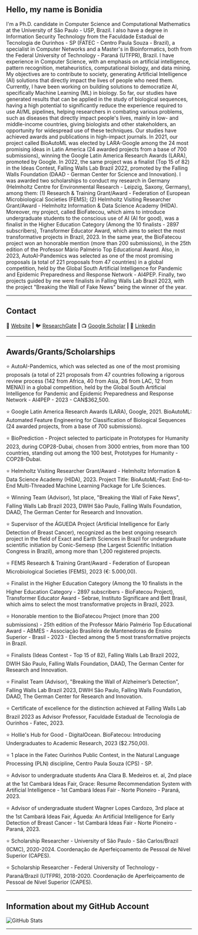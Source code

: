 ## Hello, my name is <strong>Bonidia</strong>

I'm a Ph.D. candidate in Computer Science and Computational Mathematics at the University of São Paulo - USP, Brazil. I also have a degree in Information Security Technology from the Faculdade Estadual de Tecnologia de Ourinhos - SP (FATEC - Centro Paula Souza - Brazil), a specialist in Computer Networks and a Master's in Bioinformatics, both from the Federal University of Technology - Paraná (UTFPR), Brazil. I have experience in Computer Science, with an emphasis on artificial intelligence, pattern recognition, metaheuristics, computational biology, and data mining. My objectives are to contribute to society, generating Artificial Intelligence (AI) solutions that directly impact the lives of people who need them. Currently, I have been working on building solutions to democratize AI, specifically Machine Learning (ML) in biology. So far, our studies have generated results that can be applied in the study of biological sequences, having a high potential to significantly reduce the experience required to use AI/ML pipelines, helping researchers in combating various problems, such as diseases that directly impact people's lives, mainly in low- and middle-income countries, giving biologists and other stakeholders, an opportunity for widespread use of these techniques. Our studies have achieved awards and publications in high-impact journals. In 2021, our project called BioAutoML was elected by LARA-Google among the 24 most promising ideas in Latin America (24 awarded projects from a base of 700 submissions), winning the Google Latin America Research Awards (LARA), promoted by Google. In 2022, the same project was a finalist (Top 15 of 82) in the Ideas Contest, Falling Walls Lab Brazil 2022, promoted by the Falling Walls Foundation (DAAD - German Center for Science and Innovation). I was awarded two scholarships to conduct my research in Germany (Helmholtz Centre for Environmental Research - Leipzig, Saxony, Germany), among them: (1) Research & Training Grant/Award - Federation of European Microbiological Societies (FEMS); (2) Helmholtz Visiting Researcher Grant/Award - Helmholtz Information & Data Science Academy (HIDA). Moreover, my project, called BioFatecou, which aims to introduce undergraduate students to the conscious use of AI (AI for good), was a finalist in the Higher Education Category (Among the 10 finalists - 2897 subscribers), Transformer Educator Award, which aims to select the most transformative projects in Brazil, 2023. In the same year, the BioFatecou project won an honorable mention (more than 200 submissions), in the 25th edition of the Professor Mário Palmério Top Educational Award. Also, in 2023, AutoAI-Pandemics was selected as one of the most promising proposals (a total of 221 proposals from 47 countries) in a global competition, held by the Global South Artificial Intelligence for Pandemic and Epidemic Preparedness and Response Network - AI4PEP. Finally, two projects guided by me were finalists in Falling Walls Lab Brazil 2023, with the project "Breaking the Wall of Fake News" being the winner of the year.

----

## Contact

🏡 [Website](https://bonidia.github.io/website/) **|** 
🐦 [ResearchGate](https://www.researchgate.net/profile/Robson-Bonidia-2) **|** 
📺 [Google Scholar](https://scholar.google.com.br/citations?user=kTbx_wMAAAAJ&hl=pt-BR) **|** 
👔 [Linkedin](https://www.linkedin.com/in/robson-parmezan-bonidia-8b1b8890/?trk=people-guest_profile-result-card_result-card_full-click&originalSubdomain=br)

---
## Awards/Grants/Scholarships

⭐ AutoAI-Pandemics, which was selected as one of the most promising proposals (a total of 221 proposals from 47 countries following a rigorous review process (142 from Africa, 40 from Asia, 26 from LAC, 12 from MENA)) in a global competition, held by the Global South Artificial Intelligence for Pandemic and Epidemic Preparedness and Response Network - AI4PEP - 2023 - CAN$362,500.

⭐ Google Latin America Research Awards (LARA), Google, 2021. BioAutoML: Automated Feature Engineering for Classification of Biological Sequences (24 awarded projects, from a base of 700 submissions).

⭐ BioPrediction - Project selected to participate in Prototypes for Humanity 2023, during COP28-Dubai, chosen from 3000 entries, from more than 100 countries, standing out among the 100 best, Prototypes for Humanity - COP28-Dubai.

⭐ Helmholtz Visiting Researcher Grant/Award - Helmholtz Information & Data Science Academy (HIDA), 2023. Project Title: BioAutoML-Fast: End-to-End Multi-Threaded Machine Learning Package for Life Sciences.

⭐ Winning Team (Advisor), 1st place, "Breaking the Wall of Fake News", Falling Walls Lab Brazil 2023, DWIH São Paulo, Falling Walls Foundation, DAAD, The German Center for Research and Innovation.

⭐ Supervisor of the ÁGUEDA Project (Artificial Intelligence for Early Detection of Breast Cancer), recognized as the best ongoing research project in the field of Exact and Earth Sciences in Brazil for undergraduate scientific initiation by Conic-Semesp (the Largest Scientific Initiation Congress in Brazil), among more than 1,200 registered projects.

⭐ FEMS Research & Training Grant/Award - Federation of European Microbiological Societies (FEMS), 2023 (€: 5.000,00).

⭐ Finalist in the Higher Education Category (Among the 10 finalists in the Higher Education Category - 2897 subscribers - BioFatecou Project), Transformer Educator Award - Sebrae, Instituto Significare and Bett Brasil, which aims to select the most transformative projects in Brazil, 2023.

⭐ Honorable mention to the BioFatecou Project (more than 200 submissions) - 25th edition of the Professor Mário Palmério Top Educational Award - ABMES - Associação Brasileira de Mantenedoras de Ensino Superior - Brasil - 2023 - Elected among the 5 most transformative projects in Brazil.

⭐ Finalists (Ideas Contest - Top 15 of 82), Falling Walls Lab Brazil 2022, DWIH São Paulo, Falling Walls Foundation, DAAD, The German Center for Research and Innovation.

⭐ Finalist Team (Advisor), "Breaking the Wall of Alzheimer’s Detection", Falling Walls Lab Brazil 2023, DWIH São Paulo, Falling Walls Foundation, DAAD, The German Center for Research and Innovation.

⭐ Certificate of excellence for the distinction achieved at Falling Walls Lab Brazil 2023 as Advisor Professor, Faculdade Estadual de Tecnologia de Ourinhos - Fatec, 2023.

⭐ Hollie's Hub for Good - DigitalOcean. BioFatecou: Introducing Undergraduates to Academic Research, 2023 ($2.750,00).

⭐ 1 place in the Fatec Ourinhos Public Contest, in the Natural Language Processing (PLN) discipline, Centro Paula Souza (CPS) - SP.

⭐ Advisor to undergraduate students Ana Clara B. Medeiros et. al, 2nd place at the 1st Cambará Ideas Fair, Grace: Resume Recommendation System with Artificial Intelligence - 1st Cambará Ideas Fair - Norte Pioneiro - Paraná, 2023.

⭐ Advisor of undergraduate student Wagner Lopes Cardozo, 3rd place at the 1st Cambará Ideas Fair, Águeda: An Artificial Intelligence for Early Detection of Breast Cancer - 1st Cambará Ideas Fair - Norte Pioneiro - Paraná, 2023.

⭐ Scholarship Researcher - University of São Paulo - São Carlos/Brazil (ICMC), 2020-2024. Coordenação de Aperfeiçoamento de Pessoal de Nível Superior (CAPES). 

⭐ Scholarship Researcher - Federal University of Technology - Paraná/Brazil (UTFPR), 2018-2020. Coordenação de Aperfeiçoamento de Pessoal de Nível Superior (CAPES). 

---
## Information about my GitHub Account 
![GitHub Stats](https://github-readme-stats.vercel.app/api?username=Bonidia&show_icons=true)

---
